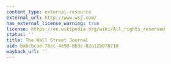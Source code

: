 ```yaml
---
content_type: external-resource
external_url: http://www.wsj.com/
has_external_license_warning: true
license: https://en.wikipedia.org/wiki/All_rights_reserved
status: ''
title: The Wall Street Journal
uid: babcbcae-76cc-4e98-8b3c-82a12b078710
wayback_url: ''
---
```

